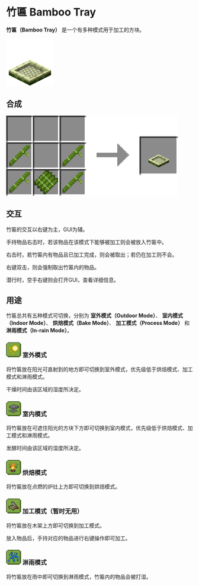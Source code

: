 # 竹匾 Bamboo Tray

**竹匾（Bamboo Tray）**
是一个有多种模式用于加工的方块。

![竹匾](../.gitbook/assets/blocks/bamboo_tray.png)

## 合成

![竹子 * 4 + 竹板 * 1 → 竹匾 * 1](../.gitbook/assets/recipes/bamboo_tray_recipe.png)

## 交互

竹匾的交互以右键为主，GUI为辅。

手持物品右击时，若该物品在该模式下能够被加工则会被放入竹匾中。

右击时，若竹匾内有物品且已加工完成，则会被取出；若仍在加工则不会。

右键双击，则会强制取出竹匾内的物品。

潜行时，空手右键则会打开GUI，查看详细信息。

## 用途

竹匾总共有五种模式可切换，分别为
**室外模式（Outdoor Mode）**、
**室内模式（Indoor Mode）**、
**烘焙模式（Bake Mode）**、
**加工模式（Process Mode）**
和**淋雨模式（In-rain Mode）**。

### ![](../.gitbook/assets/others/outdoor_mode.png) 室外模式

将竹匾放在阳光可直射到的地方即可切换到室外模式，优先级低于烘焙模式、加工模式和淋雨模式。

干燥时间由该区域的湿度所决定。

### ![](../.gitbook/assets/others/indoor_mode.png) 室内模式

将竹匾放在可遮住阳光的方块下方即可切换到室内模式，优先级低于烘焙模式、加工模式和淋雨模式。

发酵时间由该区域的湿度所决定。

### ![](../.gitbook/assets/others/bake_mode.png) 烘焙模式

将竹匾放在点燃的炉灶上方即可切换到烘焙模式。

### ![](../.gitbook/assets/others/process_mode.png) 加工模式（暂时无用）

将竹匾放在木架上方即可切换到加工模式。

放入物品后，手持对应的物品进行右键操作即可加工。

### ![](../.gitbook/assets/others/in-rain_mode.png) 淋雨模式

将竹匾放在雨中即可切换到淋雨模式，竹匾内的物品会被打湿。

